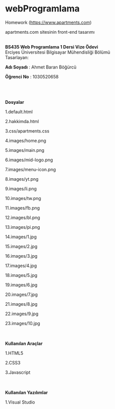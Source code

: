 # webProgramlama
Homework (https://www.apartments.com)

apartments.com sitesinin front-end tasarımı

</br>
<b>BS435 Web Programlama 1 Dersi Vize Ödevi</b>
</br>
Erciyes Üniversitesi Bilgisayar Mühendisliği Bölümü
</br>
Tasarlayan: 

<b>Adı Soyadı</b> : Ahmet Baran Böğürcü

<b>Öğrenci No</b> : 1030520658

</br>
</br>
</br>
<b>Dosyalar</b>

1.default.html

2.hakkimda.html

3.css/apartments.css

4.images/home.png

5.images/main.png

6.images/mid-logo.png

7.images/menu-icon.png

8.images/yt.png

9.images/li.png

10.images/tw.png

11.images/fb.png

12.images/bl.png

13.images/pi.png

14.images/1.jpg

15.images/2.jpg

16.images/3.jpg

17.images/4.jpg

18.images/5.jpg

19.images/6.jpg

20.images/7.jpg

21.images/8.jpg

22.images/9.jpg

23.images/10.jpg

</br>
</br>
<b>Kullanılan Araçlar</b>

1.HTML5

2.CSS3

3.Javascript

</br>
</br>
<b>Kullanılan Yazılımlar</b>

1.Visual Studio
